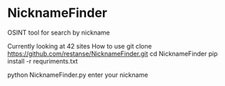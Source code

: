 # NicknameFinder
OSINT tool for search by nickname

Currently looking at 42 sites
How to use
git clone https://github.com/restanse/NicknameFinder.git
cd NicknameFinder
pip install -r requriments.txt

python NicknameFinder.py
enter your nickname
